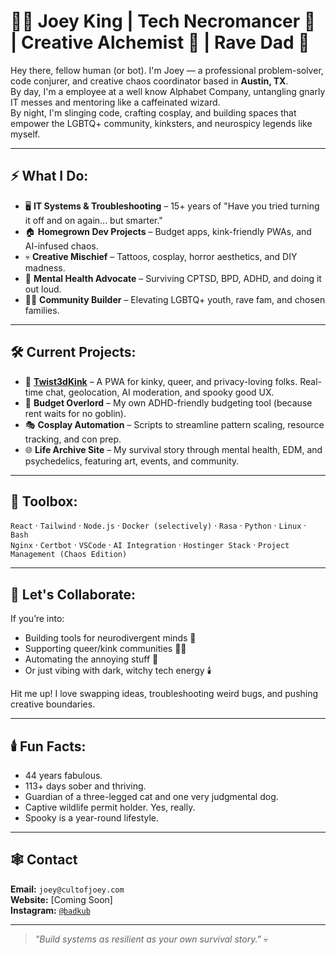 # 🧟‍♂️ Joey King | Tech Necromancer 🔧 | Creative Alchemist 🎨 | Rave Dad 🌈  

Hey there, fellow human (or bot). I'm Joey — a professional problem-solver, code conjurer, and creative chaos coordinator based in **Austin, TX**.  
By day, I'm a employee at a well know Alphabet Company, untangling gnarly IT messes and mentoring like a caffeinated wizard.  
By night, I'm slinging code, crafting cosplay, and building spaces that empower the LGBTQ+ community, kinksters, and neurospicy legends like myself.

---

## ⚡ What I Do:
- 🖥️ **IT Systems & Troubleshooting** – 15+ years of "Have you tried turning it off and on again... but smarter."
- 🏠 **Homegrown Dev Projects** – Budget apps, kink-friendly PWAs, and AI-infused chaos.
- 💀 **Creative Mischief** – Tattoos, cosplay, horror aesthetics, and DIY madness.
- 🧠 **Mental Health Advocate** – Surviving CPTSD, BPD, ADHD, and doing it out loud.
- 🏳️‍🌈 **Community Builder** – Elevating LGBTQ+ youth, rave fam, and chosen families.

---

## 🛠️ Current Projects:
- 🚀 **[Twist3dKink](https://www.twist3dkink.com)** – A PWA for kinky, queer, and privacy-loving folks. Real-time chat, geolocation, AI moderation, and spooky good UX.
- 💸 **Budget Overlord** – My own ADHD-friendly budgeting tool (because rent waits for no goblin).
- 🎭 **Cosplay Automation** – Scripts to streamline pattern scaling, resource tracking, and con prep.
- 🌐 **Life Archive Site** – My survival story through mental health, EDM, and psychedelics, featuring art, events, and community.

---

## 🧰 Toolbox:
`React` · `Tailwind` · `Node.js` · `Docker (selectively)` · `Rasa` · `Python` · `Linux` · `Bash`  
`Nginx` · `Certbot` · `VSCode` · `AI Integration` · `Hostinger Stack` · `Project Management (Chaos Edition)`

---

## 🧛 Let's Collaborate:
If you’re into:
- Building tools for neurodivergent minds 🧠
- Supporting queer/kink communities 🏳️‍⚧️
- Automating the annoying stuff 🤖
- Or just vibing with dark, witchy tech energy 🕯️  

Hit me up! I love swapping ideas, troubleshooting weird bugs, and pushing creative boundaries.

---

## 🕯️ Fun Facts:
- 44 years fabulous.
- 113+ days sober and thriving.
- Guardian of a three-legged cat and one very judgmental dog.
- Captive wildlife permit holder. Yes, really.
- Spooky is a year-round lifestyle.  

---

## 🕸️ Contact
**Email:** `joey@cultofjoey.com`  
**Website:** [Coming Soon]  
**Instagram:** [`@badkub`](https://www.instagram.com/badkub)

---

> _"Build systems as resilient as your own survival story."_ 💀
